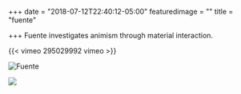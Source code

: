 +++
date = "2018-07-12T22:40:12-05:00"
featuredimage = ""
title = "fuente"

+++
Fuente investigates animism through material interaction.

{{< vimeo 295029992 vimeo >}}

<img class="full" src="/uploads/2018/10/14/fuente_escultura.jpg" alt="Fuente">

![](/uploads/2018/10/14/fuente_escultura.jpg)